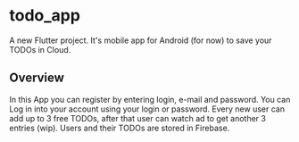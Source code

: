 # todo_app

A new Flutter project. It's mobile app for Android (for now) to save your TODOs in Cloud.

## Overview

In this App you can register by entering login, e-mail and password.
You can Log in into your account using your login or password. 
Every new user can add up to 3 free TODOs, after that user can watch ad to get another 3 entries (wip).
Users and their TODOs are stored in Firebase.